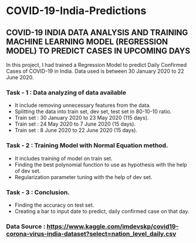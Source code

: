 # COVID-19-India-Predictions
## COVID-19 INDIA DATA ANALYSIS AND TRAINING MACHINE LEARNING MODEL (REGRESSION MODEL) TO PREDICT CASES IN UPCOMING DAYS
In this project, I had trained a Regression Model to predict Daily Confirmed Cases of COVID-19 in India. Data used is between 30 January 2020 to 22 June 2020.
### Task - 1 : Data analyzing of data available
* It include removing unnecessary features from the data.
* Splitting the data into train set, dev set, test set in 80-10-10 ratio.
* Train set : 30 January 2020 to 23 May 2020 (115 days).
* Train set : 24 May 2020 to 7 June 2020 (15 days).
* Train set : 8 June 2020 to 22 June 2020 (15 days).
### Task - 2 : Training Model with Normal Equation method.
* It includes training of model on train set.
* Finding the best polynomial function to use as hypothesis with the help of dev set.
* Regularization parameter tuning with the help of dev set.
### Task - 3 : Conclusion.
* Finding the accuracy on test set.
* Creating a bar to input date to predict, daily confirmed case on that day.

### Data Source : https://www.kaggle.com/imdevskp/covid19-corona-virus-india-dataset?select=nation_level_daily.csv
